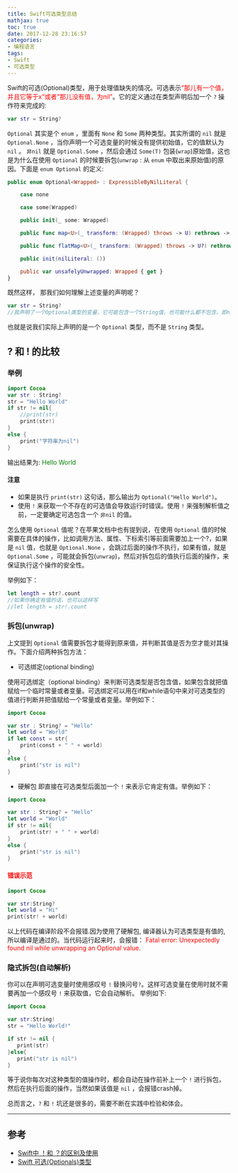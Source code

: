 ```yaml
---
title: Swift可选类型总结
mathjax: true
toc: true
date: 2017-12-28 23:16:57
categories:
- 编程语言
tags:
- Swift
- 可选类型
---
```

Swift的可选(Optional)类型，用于处理值缺失的情况。可选表示<font color="red">“那儿有一个值，并且它等于x”或者“那儿没有值，为nil”</font>。它的定义通过在类型声明后加一个 `?` 操作符来完成的:
```swift
var str = String?
```
<!--more-->

`Optional` 其实是个 `enum` ，里面有 `None` 和 `Some` 两种类型。其实所谓的 `nil` 就是 `Optional.None` ，当你声明一个可选变量的时候没有提供初始值，它的值默认为 `nil` 。 `非nil` 就是 `Optional.Some` ，然后会通过 `Some(T)` 包装(`wrap`)原始值，这也是为什么在使用 `Optional` 的时候要拆包(`unwrap` : 从 `enum` 中取出来原始值)的原因。下面是 `enum Optional`  的定义:

```swift
public enum Optional<Wrapped> : ExpressibleByNilLiteral {

    case none

    case some(Wrapped)

    public init(_ some: Wrapped)

    public func map<U>(_ transform: (Wrapped) throws -> U) rethrows -> U?

    public func flatMap<U>(_ transform: (Wrapped) throws -> U?) rethrows -> U?

    public init(nilLiteral: ())

    public var unsafelyUnwrapped: Wrapped { get }
}
```
既然这样， 那我们如何理解上述变量的声明呢？
```swift
var str = String?
//我声明了一个Optional类型的变量，它可能包含一个String值，也可能什么都不包含，即nil
```
也就是说我们实际上声明的是一个 `Optional` 类型，而不是 `String` 类型。

## ? 和 ! 的比较
### 举例
```swift
import Cocoa
var str : String?
str = "Hello World"
if str != nil{
    //print(str)
    print(str!)
}
else {
    print("字符串为nil")
}
```
输出结果为: <font color="green">Hello World</font>

#### 注意
- 如果是执行 `print(str)` 这句话，那么输出为 `Optional("Hello World")`。
- 使用 `!` 来获取一个不存在的可选值会导致运行时错误。使用 `!` 来强制解析值之前，一定要确定可选包含一个 `非nil` 的值。

怎么使用 `Optional` 值呢？在苹果文档中也有提到说，在使用 `Optional` 值的时候需要在具体的操作，比如调用方法、属性、下标索引等前面需要加上一个?，如果是 `nil` 值，也就是 `Optional.None` ，会跳过后面的操作不执行，如果有值，就是 `Optional.Some` ，可能就会拆包(`unwrap`)，然后对拆包后的值执行后面的操作，来保证执行这个操作的安全性。

举例如下：
```swift
let length = str?.count
//如果你确定有值的话，也可以这样写
//let length = str!.count
```



### 拆包(unwrap)
上文提到 `Optional` 值需要拆包才能得到原来值，并判断其值是否为空才能对其操作。下面介绍两种拆包方法：

- 可选绑定(optional binding)

使用可选绑定（optional binding）来判断可选类型是否包含值，如果包含就把值赋给一个临时常量或者变量。可选绑定可以用在if和while语句中来对可选类型的值进行判断并把值赋给一个常量或者变量。举例如下：
```swift
import Cocoa

var str : String? = "Hello"
let world = "World"
if let const = str{
    print(const + " " + world)
}
else {
    print("str is nil")
}
```
- 硬解包
即直接在可选类型后面加一个 `!` 来表示它肯定有值。举例如下：
```swift
import Cocoa

var str : String? = "Hello"
let world = "World"
if str != nil{
    print(str! + " " + world)
}
else {
    print("str is nil")
}
```

#### <font color="red">错误示范</font>
```swift
import Cocoa

var str:String?
let world = "Hi"
print(str! + world)
```
以上代码在编译阶段不会报错.因为使用了硬解包, 编译器认为可选类型是有值的, 所以编译是通过的。当代码运行起来时，会报错：
<font color="red">Fatal error: Unexpectedly found nil while unwrapping an Optional value.</font>

### 隐式拆包(自动解析)
你可以在声明可选变量时使用感叹号 `!` 替换问号`?`。这样可选变量在使用时就不需要再加一个感叹号 `!` 来获取值，它会自动解析。
举例如下:
```swift
import Cocoa

var str:String!
str = "Hello World!"

if str != nil {
   print(str)
}else{
   print("str is nil")
}
```
等于说你每次对这种类型的值操作时，都会自动在操作前补上一个 `!` 进行拆包，然后在执行后面的操作，当然如果该值是 `nil` ，会报错crash掉。

总而言之，`?` 和 `!` 坑还是很多的，需要不断在实践中检验和体会。
___

## 参考
- [Swift中 ！和 ？的区别及使用](https://www.jianshu.com/p/89a2afb82488)
- [Swift 可选(Optionals)类型](http://www.runoob.com/swift/swift-optionals.html)
